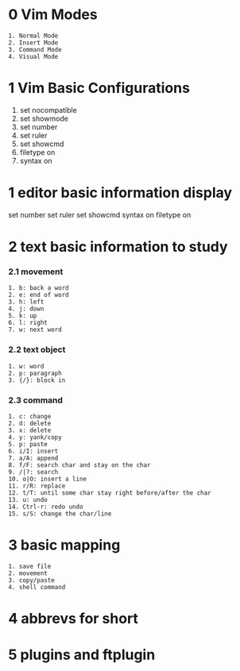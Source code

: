 0 Vim Modes
=================================
    1. Normal Mode
    2. Insert Mode
    3. Command Mode
    4. Visual Mode

1 Vim Basic Configurations
=================================
 1. set nocompatible
 2. set showmode
 3. set number
 4. set ruler 
 5. set showcmd
 6. filetype on
 7. syntax on



1 editor basic information display
==================================
set number
set ruler
set showcmd
syntax on
filetype on



2 text basic information to study
==================================


### 2.1  movement  ###

    1. b: back a word
    2. e: end of word
    3. h: left
    4. j: down
    5. k: up
    6. l: right
    7. w: next word

### 2.2 text object ###

    1. w: word
    2. p: paragraph
    3. {/}: block in 


### 2.3 command ###

    1. c: change
    2. d: delete
    3. x: delete
    4. y: yank/copy
    5. p: paste
    6. i/I: insert
    7. a/A: append
    8. f/F: search char and stay on the char
    9. /|?: search
    10. o|O: insert a line
    11. r/R: replace
    12. t/T: until some char stay right before/after the char
    13. u: undo
    14. Ctrl-r: redo undo
    15. s/S: change the char/line 

3 basic mapping
==================================
    1. save file
    2. movement
    3. copy/paste
    4. shell command



4 abbrevs for short
==================================


5 plugins and ftplugin
=================================




